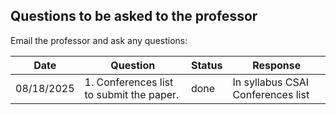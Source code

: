 ## Questions to be asked to  the professor
Email the professor and ask any questions:


| Date       | Question | Status                                             | Response                           |
|------------|-----|------------------------------------------------------|---------------------------------------------|
| 08/18/2025 |  1. Conferences list to submit the paper.  |  done                                  |   In syllabus CSAI Conferences list
  
